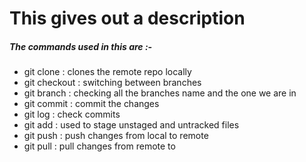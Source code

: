 # This gives out a description

##### The commands used in this are :-
+ git clone : clones the remote repo locally
+ git checkout : switching between branches
+ git branch : checking all the branches name and the one we are in
+ git commit : commit the changes
+ git log : check commits
+ git add : used to stage unstaged and untracked files
+ git push : push changes from local to remote
+ git pull : pull changes from remote to 